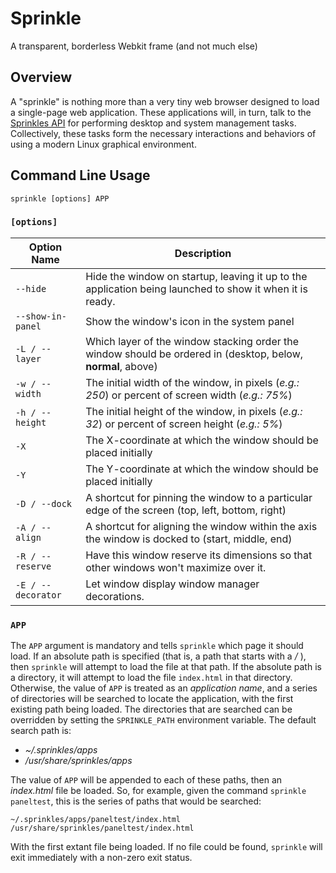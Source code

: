 # Sprinkle
A transparent, borderless Webkit frame (and not much else)

## Overview

A "sprinkle" is nothing more than a very tiny web browser designed to load a single-page web application.  These applications will, in turn, talk to the [Sprinkles API](https://github.com/ghetzel/sprinkles-api) for performing desktop and system management tasks.  Collectively, these tasks form the necessary interactions and behaviors of using a modern Linux graphical environment.

## Command Line Usage

```
sprinkle [options] APP
```

### `[options]`

| Option Name         | Description                                                                                                                |
| ------------------- | -------------------------------------------------------------------------------------------------------------------------- |
| `--hide`            | Hide the window on startup, leaving it up to the application being launched to show it when it is ready.                   |
| `--show-in-panel`   | Show the window's icon in the system panel                                                                                 |
| `-L / --layer`      | Which layer of the window stacking order the window should be ordered in (desktop, below, **normal**, above)               |
| `-w / --width`      | The initial width of the window, in pixels (_e.g.: 250_) or percent of screen width (_e.g.: 75%_)                          |
| `-h / --height`     | The initial height of the window, in pixels (_e.g.: 32_) or percent of screen height (_e.g.: 5%_)                          |
| `-X`                | The X-coordinate at which the window should be placed initially                                                            |
| `-Y`                | The Y-coordinate at which the window should be placed initially                                                            |
| `-D / --dock`       | A shortcut for pinning the window to a particular edge of the screen (top, left, bottom, right)                            |
| `-A / --align`      | A shortcut for aligning the window within the axis the window is docked to (start, middle, end)                            |
| `-R / --reserve`    | Have this window reserve its dimensions so that other windows won't maximize over it.                                      |
| `-E / --decorator`  | Let window display window manager decorations.                                                                             |


### `APP`

The `APP` argument is mandatory and tells `sprinkle` which page it should load.  If an absolute path is specified (that is, a path that starts with a _/_ ), then `sprinkle` will attempt to load the file at that path.  If the absolute path is a directory, it will attempt to load the file `index.html` in that directory.  Otherwise, the value of `APP` is treated as an _application name_, and a series of directories will be searched to locate the application, with the first existing path being loaded.  The directories that are searched can be overridden by setting the `SPRINKLE_PATH` environment variable.  The default search path is:

* _~/.sprinkles/apps_
* _/usr/share/sprinkles/apps_

The value of `APP` will be appended to each of these paths, then an _index.html_ file be loaded.  So, for example, given the command `sprinkle paneltest`, this is the series of paths that would be searched:

```
~/.sprinkles/apps/paneltest/index.html
/usr/share/sprinkles/paneltest/index.html
```

With the first extant file being loaded.  If no file could be found, `sprinkle` will exit immediately with a non-zero exit status.

